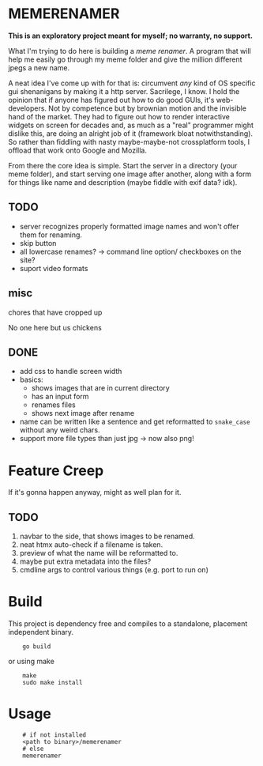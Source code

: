 # MEMERENAMER

**This is an exploratory project meant for myself; no warranty, no support.**

What I'm trying to do here is building a _meme renamer_. A program that will
help me easily go through my meme folder and give the million different jpegs a
new name.

A neat idea I've come up with for that is: circumvent *any* kind of OS specific
gui shenanigans by making it a http server. Sacrilege, I know. I hold the
opinion that if anyone has figured out how to do good GUIs, it's
web-developers. Not by competence but by brownian motion and the invisible hand
of the market. They had to figure out how to render interactive widgets on
screen for decades and, as much as a "real" programmer might dislike this, are
doing an alright job of it (framework bloat notwithstanding). So rather than
fiddling with nasty maybe-maybe-not crossplatform tools, I offload that work
onto Google and Mozilla.

From there the core idea is simple. Start the server in a directory (your meme
folder), and start serving one image after another, along with a form for
things like name and description (maybe fiddle with exif data? idk).

## TODO

- server recognizes properly formatted image names and won't offer them for renaming.
- skip button
- all lowercase renames? -> command line option/ checkboxes on the site?
- suport video formats

## misc

chores that have cropped up

No one here but us chickens

## DONE

- add css to handle screen width
- basics:
  - shows images that are in current directory
  - has an input form
  - renames files
  - shows next image after rename
- name can be written like a sentence and get reformatted to `snake_case` without any weird chars.
- support more file types than just jpg -> now also png!


# Feature Creep

If it's gonna happen anyway, might as well plan for it.

## TODO

1. navbar to the side, that shows images to be renamed.
2. neat htmx auto-check if a filename is taken.
3. preview of what the name will be reformatted to.
4. maybe put extra metadata into the files?
5. cmdline args to control various things (e.g. port to run on)


# Build

This project is dependency free and compiles to a standalone, placement independent binary.

```{bash}
    go build
```

or using make

```{bash}
    make
    sudo make install
```


# Usage

```{bash}
    # if not installed
    <path to binary>/memerenamer
    # else
    memerenamer
```

